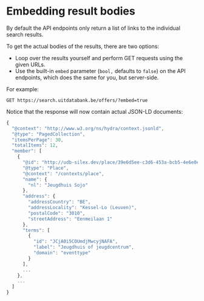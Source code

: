 # Embedding result bodies

By default the API endpoints only return a list of links to the individual search results.

To get the actual bodies of the results, there are two options:

* Loop over the results yourself and perform GET requests using the given URLs.
* Use the built-in `embed`  parameter \(`bool,` defaults to `false`\) on the API endpoints, which does the same for you, but server-side.

For example:

```
GET https://search.uitdatabank.be/offers/?embed=true
```

Notice that the response will now contain actual JSON-LD documents:

```js
{
  "@context": "http://www.w3.org/ns/hydra/context.jsonld",
  "@type": "PagedCollection",
  "itemsPerPage": 30,
  "totalItems": 12,
  "member": [
    {
      "@id": "http://udb-silex.dev/place/39e6d5ee-c3d6-453a-bcb5-4e6e0eaf7054",
      "@type": "Place",
      "@context": "/contexts/place",
      "name": {
        "nl": "Jeugdhuis Sojo"
      },
      "address": {
        "addressCountry": "BE",
        "addressLocality": "Kessel-Lo (Leuven)",
        "postalCode": "3010",
        "streetAddress": "Eenmeilaan 1"
      },
      "terms": [
        {
          "id": "JCjA0i5COUmdjMwcyjNAFA",
          "label": "Jeugdhuis of jeugdcentrum",
          "domain": "eventtype"
        }
      ],
      ...
    },
    ...
  ]
}
```



